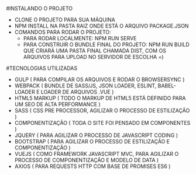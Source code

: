 #INSTALANDO O PROJETO
 - CLONE O PROJETO PARA SUA MÁQUINA
 - NPM INSTALL NA PASTA RAIZ ONDE ESTÁ O ARQUIVO PACKAGE.JSON
 - COMANDOS PARA RODAR O PROJETO:
    - PARA RODAR LOCALMENTE:
        NPM RUN SERVE
    - PARA CONSTRUIR O BUNDLE FINAL DO PROJETO:
        NPM RUN BUILD QUE CRIARÁ UMA PASTA FINAL CHAMADA DIST, COM OS ARQUIVOS PARA
        UPLOAD NO SERVIDOR DE ESCOLHA =)

#TECNOLOGIAS UTILIZADAS

- GULP ( PARA COMPILAR OS ARQUIVOS E RODAR O BROWSERSYNC )
- WEBPACK ( BUNDLE DE SASS/JS, JSON LOADER, ESLINT, BABEL-LOADER E LOADER DE ARQUIVOS .VUE )
- HTML5 MARKUP ( TODO O MARKUP DE HTML5 ESTÁ DEFINIDO PARA UM SEO DE ALTA PERFORMANCE )
- SASS ( CSS PRE PROCESSOR, AGILIZAR O PROCESSO DE ESTILIZAÇÃO )
- COMPONENTIZAÇÃO ( TODA O SITE FOI PENSADO EM COMPONENTES )
- JQUERY ( PARA AGILIZAR O PROCESSO DE JAVASCRIPT CODING )
- BOOTSTRAP ( PARA AGILIZAR O PROCESSO DE ESTILIZAÇÃO E COMPONENTIZAÇÃO )
- VUEJS ( COMO FRAMEWORK JAVASCRIPT MVC, PARA AGILIZAR O PROCESSO DE COMPONENTIZAÇÃO E MODELO DE DATA )
- AXIOS ( PARA REQUESTS HTTP COM BASE DE PROMISES ES6 )


